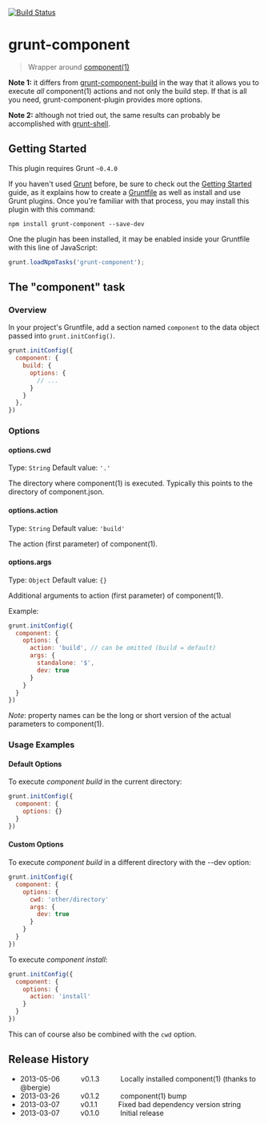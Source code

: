 [![Build Status](https://travis-ci.org/smhg/grunt-component.png?branch=master)](https://travis-ci.org/smhg/grunt-component)
# grunt-component

> Wrapper around [component(1)](https://github.com/component/component)

**Note 1:** it differs from [grunt-component-build](https://github.com/anthonyshort/grunt-component-build) in the way that it allows you to execute *all* component(1) actions and not only the build step. If that is all you need, grunt-component-plugin provides more options.

**Note 2:** although not tried out, the same results can probably be accomplished with [grunt-shell](https://github.com/sindresorhus/grunt-shell).

## Getting Started
This plugin requires Grunt `~0.4.0`

If you haven't used [Grunt](http://gruntjs.com/) before, be sure to check out the [Getting Started](http://gruntjs.com/getting-started) guide, as it explains how to create a [Gruntfile](http://gruntjs.com/sample-gruntfile) as well as install and use Grunt plugins. Once you're familiar with that process, you may install this plugin with this command:

```shell
npm install grunt-component --save-dev
```

One the plugin has been installed, it may be enabled inside your Gruntfile with this line of JavaScript:

```js
grunt.loadNpmTasks('grunt-component');
```

## The "component" task

### Overview
In your project's Gruntfile, add a section named `component` to the data object passed into `grunt.initConfig()`.

```js
grunt.initConfig({
  component: {
    build: {
      options: {
        // ...
      }
    }
  },
})
```

### Options

#### options.cwd
Type: `String`
Default value: `'.'`

The directory where component(1) is executed. Typically this points to the directory of component.json.

#### options.action
Type: `String`
Default value: `'build'`

The action (first parameter) of component(1).

#### options.args
Type: `Object`
Default value: `{}`

Additional arguments to action (first parameter) of component(1).

Example:
```js
grunt.initConfig({
  component: {
    options: {
      action: 'build', // can be omitted (build = default)
      args: {
        standalone: '$',
        dev: true
      }
    }
  }
})
```
_Note_: property names can be the long or short version of the actual parameters to component(1).


### Usage Examples

#### Default Options
To execute _component build_ in the current directory:

```js
grunt.initConfig({
  component: {
    options: {}
  }
})
```

#### Custom Options
To execute _component build_ in a different directory with the --dev option:

```js
grunt.initConfig({
  component: {
    options: {
      cwd: 'other/directory'
      args: {
        dev: true
      }
    }
  }
})
```
To execute _component install_:

```js
grunt.initConfig({
  component: {
    options: {
      action: 'install'
    }
  }
})
```
This can of course also be combined with the `cwd` option.


## Release History

* 2013-05-06   v0.1.3   Locally installed component(1) (thanks to @bergie)
* 2013-03-26   v0.1.2   component(1) bump
* 2013-03-07   v0.1.1   Fixed bad dependency version string
* 2013-03-07   v0.1.0   Initial release
